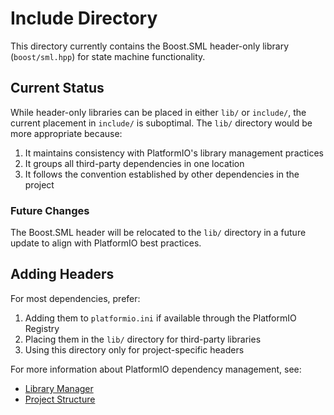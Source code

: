 # Include Directory

This directory currently contains the Boost.SML header-only library (`boost/sml.hpp`) for state machine functionality.

## Current Status

While header-only libraries can be placed in either `lib/` or `include/`, the current placement in `include/` is suboptimal. The `lib/` directory would be more appropriate because:

1. It maintains consistency with PlatformIO's library management practices
2. It groups all third-party dependencies in one location
3. It follows the convention established by other dependencies in the project

### Future Changes

The Boost.SML header will be relocated to the `lib/` directory in a future update to align with PlatformIO best practices.

## Adding Headers

For most dependencies, prefer:
1. Adding them to `platformio.ini` if available through the PlatformIO Registry
2. Placing them in the `lib/` directory for third-party libraries
3. Using this directory only for project-specific headers

For more information about PlatformIO dependency management, see:
- [Library Manager](https://docs.platformio.org/en/latest/librarymanager/index.html)
- [Project Structure](https://docs.platformio.org/en/latest/projectconf/sections/platformio.html#projectconf-pio-src-dir)